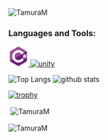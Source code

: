 <!--
**TamuraM/TamuraM** is a ✨ _special_ ✨ repository because its `README.md` (this file) appears on your GitHub profile.

Here are some ideas to get you started:

- 🔭 I’m currently working on ...
- 🌱 I’m currently learning ...
- 👯 I’m looking to collaborate on ...
- 🤔 I’m looking for help with ...
- 💬 Ask me about ...
- 📫 How to reach me: ...
- 😄 Pronouns: ...
- ⚡ Fun fact: ...
参考にしたサイトはこちら　=>　[GitHubのプロフィールをカッコよくする方法](https://zenn.dev/a_ichi1/articles/0411396e6b887d)
-->
<p align="left"> <img src="https://komarev.com/ghpvc/?username=TamuraM&label=Profile%20views&color=0e75b6&style=flat" alt="TamuraM" /> </p>

<h3 align="left">Languages and Tools:</h3>
<p align="left"> <a href="https://www.w3schools.com/cs/" target="_blank" rel="noreferrer"> <img src="https://raw.githubusercontent.com/devicons/devicon/master/icons/csharp/csharp-original.svg" alt="csharp" width="40" height="40"/> </a> <a href="https://unity.com/" target="_blank" rel="noreferrer"> <img src="https://www.vectorlogo.zone/logos/unity3d/unity3d-icon.svg" alt="unity" width="40" height="40"/> </a> </p>

<p align="left"> 
  <img alt="Top Langs" height="150px" src="https://github-readme-stats.vercel.app/api/top-langs/?username=TamuraM&layout=compact&show_icons=true&theme=dark" />
  <img alt="github stats" height="150px" src="https://github-readme-stats.vercel.app/api?username=TamuraM&theme=dark&show_icons=ture" />
</p>

[![trophy](https://github-profile-trophy.vercel.app/?username=TamuraM&theme=dark&column=7)](https://github.com/ryo-ma/github-profile-trophy)

<p>&nbsp;<img align="center" src="https://github-readme-stats.vercel.app/api?username=TamuraM&count_private=true&show_icons=true&locale=en" alt="TamuraM" /></p>
<p><img align="center" src="https://github-readme-streak-stats.herokuapp.com/?user=TamuraM&" alt="TamuraM" /></p>
